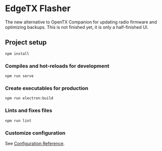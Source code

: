 # EdgeTX Flasher
The new alternative to OpenTX Companion for updating radio firmware and optimizing backups. This is not finished yet, it is only a half-finished UI.
<br>
## Project setup
```
npm install
```

### Compiles and hot-reloads for development
```
npm run serve
```

### Create executables for production
```
npm run electron:build
```

### Lints and fixes files
```
npm run lint
```

### Customize configuration
See [Configuration Reference](https://cli.vuejs.org/config/).
